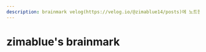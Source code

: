 ```yaml
---
description: brainmark velog(https://velog.io/@zimablue14/posts)에 노트한 지식을 정리하는 공간입니다.
---
```


# zimablue's brainmark

